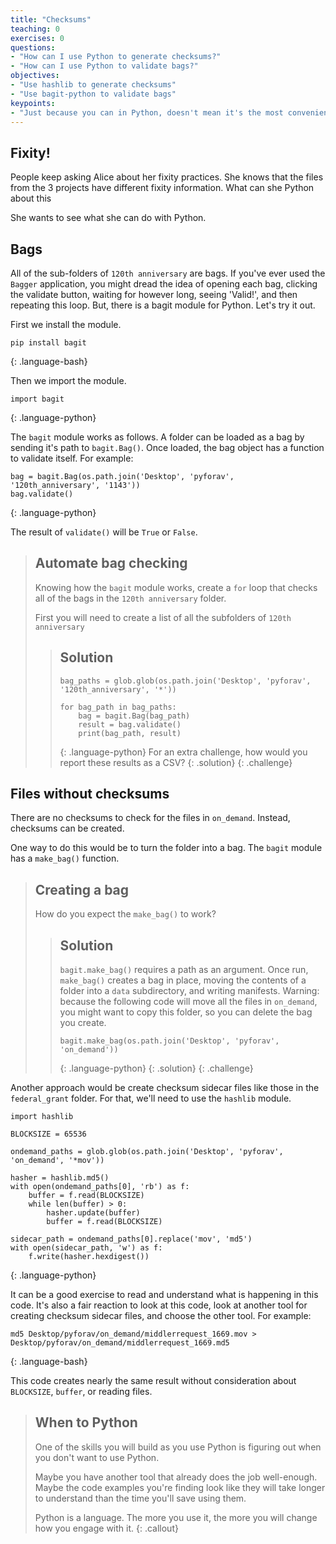 ```yaml
---
title: "Checksums"
teaching: 0
exercises: 0
questions:
- "How can I use Python to generate checksums?"
- "How can I use Python to validate bags?"
objectives:
- "Use hashlib to generate checksums"
- "Use bagit-python to validate bags"
keypoints:
- "Just because you can in Python, doesn't mean it's the most convenient"
---
```


## Fixity!

People keep asking Alice about her fixity practices. She knows that the files from the 3 projects have different fixity information. What can she Python about this

She wants to see what she can do with Python.

## Bags

All of the sub-folders of `120th anniversary` are bags.
If you've ever used the `Bagger` application, you might dread the idea of opening each bag, clicking the validate button, waiting for however long, seeing 'Valid!', and then repeating this loop.
But, there is a bagit module for Python.
Let's try it out.

First we install the module.

~~~
pip install bagit
~~~
{: .language-bash}

Then we import the module.
~~~
import bagit
~~~
{: .language-python}

The `bagit` module works as follows.
A folder can be loaded as a bag by sending it's path to `bagit.Bag()`.
Once loaded, the bag object has a function to validate itself.
For example:
~~~
bag = bagit.Bag(os.path.join('Desktop', 'pyforav', '120th_anniversary', '1143'))
bag.validate()
~~~
{: .language-python}

The result of `validate()` will be `True` or `False`.

> ## Automate bag checking
> Knowing how the `bagit` module works, create a `for` loop that checks all of the bags in the `120th anniversary` folder.
>
> First you will need to create a list of all the subfolders of `120th anniversary`
> > ## Solution
> > ~~~
> > bag_paths = glob.glob(os.path.join('Desktop', 'pyforav', '120th_anniversary', '*'))
> > 
> > for bag_path in bag_paths:
> >     bag = bagit.Bag(bag_path)
> >     result = bag.validate()
> >     print(bag_path, result)
> > ~~~
> > {: .language-python}
> > For an extra challenge, how would you report these results as a CSV?
> {: .solution}
{: .challenge}

## Files without checksums

There are no checksums to check for the files in `on_demand`.
Instead, checksums can be created.

One way to do this would be to turn the folder into a bag.
The `bagit` module has a `make_bag()` function.

> ## Creating a bag
> How do you expect the `make_bag()` to work?
> > ## Solution
> > `bagit.make_bag()` requires a path as an argument.
> > Once run, `make_bag()` creates a bag in place, moving the contents of a folder into a `data` subdirectory, and writing manifests.
> > Warning: because the following code will move all the files in `on_demand`, you might want to copy this folder, so you can delete the bag you create.
> > ~~~
> > bagit.make_bag(os.path.join('Desktop', 'pyforav', 'on_demand'))
> > ~~~
> > {: .language-python}
> {: .solution}
{: .challenge}

Another approach would be create checksum sidecar files like those in the `federal_grant` folder.
For that, we'll need to use the `hashlib` module.

~~~
import hashlib

BLOCKSIZE = 65536

ondemand_paths = glob.glob(os.path.join('Desktop', 'pyforav', 'on_demand', '*mov'))

hasher = hashlib.md5()
with open(ondemand_paths[0], 'rb') as f:
    buffer = f.read(BLOCKSIZE)
    while len(buffer) > 0:
        hasher.update(buffer)
        buffer = f.read(BLOCKSIZE)

sidecar_path = ondemand_paths[0].replace('mov', 'md5')
with open(sidecar_path, 'w') as f:
    f.write(hasher.hexdigest())
~~~
{: .language-python}

It can be a good exercise to read and understand what is happening in this code.
It's also a fair reaction to look at this code, look at another tool for creating checksum sidecar files, and choose the other tool.
For example:

~~~
md5 Desktop/pyforav/on_demand/middlerrequest_1669.mov > Desktop/pyforav/on_demand/middlerrequest_1669.md5
~~~
{: .language-bash}

This code creates nearly the same result without consideration about `BLOCKSIZE`, `buffer`, or reading files.

> ## When to Python
> One of the skills you will build as you use Python is figuring out when you don't want to use Python.
> 
> Maybe you have another tool that already does the job well-enough.
> Maybe the code examples you're finding look like they will take longer to understand than the time you'll save using them.
> 
> Python is a language.
> The more you use it, the more you will change how you engage with it.
{: .callout}


